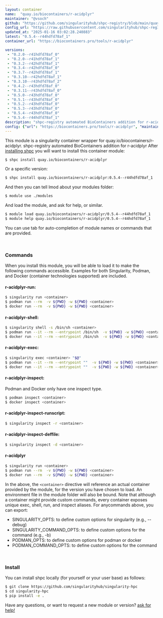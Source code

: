 ```yaml
---
layout: container
name:  "quay.io/biocontainers/r-acidplyr"
maintainer: "@vsoch"
github: "https://github.com/singularityhub/shpc-registry/blob/main/quay.io/biocontainers/r-acidplyr/container.yaml"
config_url: "https://raw.githubusercontent.com/singularityhub/shpc-registry/main/quay.io/biocontainers/r-acidplyr/container.yaml"
updated_at: "2025-01-16 03:02:28.240883"
latest: "0.5.4--r44hdfd78af_1"
container_url: "https://biocontainers.pro/tools/r-acidplyr"

versions:
 - "0.2.0--r41hdfd78af_0"
 - "0.2.0--r41hdfd78af_1"
 - "0.3.2--r42hdfd78af_1"
 - "0.3.4--r42hdfd78af_0"
 - "0.3.7--r42hdfd78af_1"
 - "0.3.10--r42hdfd78af_1"
 - "0.3.10--r43hdfd78af_2"
 - "0.4.2--r43hdfd78af_0"
 - "0.3.11--r43hdfd78af_0"
 - "0.5.0--r43hdfd78af_0"
 - "0.5.1--r43hdfd78af_0"
 - "0.5.2--r43hdfd78af_0"
 - "0.5.3--r43hdfd78af_0"
 - "0.5.4--r43hdfd78af_0"
 - "0.5.4--r44hdfd78af_1"
description: "shpc-registry automated BioContainers addition for r-acidplyr"
config: {"url": "https://biocontainers.pro/tools/r-acidplyr", "maintainer": "@vsoch", "description": "shpc-registry automated BioContainers addition for r-acidplyr", "latest": {"0.5.4--r44hdfd78af_1": "sha256:132be6fe27b39f509ea33f0ca52207cbc7d59e63ab6a04bb9156d9f1336980b7"}, "tags": {"0.2.0--r41hdfd78af_0": "sha256:3d3d96c8325669aa2724e505f174ed2e4aa957c6e0ef174d6289b1b7c8b52cd1", "0.2.0--r41hdfd78af_1": "sha256:c9c8ad610a9cc354fa3cfb93b0a46623d6d7431b1113ce6fe5d6507b20b88c50", "0.3.2--r42hdfd78af_1": "sha256:34643d02cad183deda70e12255bc25b5ae54be1eceb4d2261e43fd9c15a9e8dc", "0.3.4--r42hdfd78af_0": "sha256:9bf6fe2caa96d874f20f3531e85e8e23e749e84b87f0ac8e7429962e7c75973b", "0.3.7--r42hdfd78af_1": "sha256:743d49ed08fa919dbeee76df024bc656920e7146959f777323757c8b050f4eb3", "0.3.10--r42hdfd78af_1": "sha256:f3a746f5dbfea6b36e0a2e9b4cdce87667cd26a129de61045b67eaffe74b2e7d", "0.3.10--r43hdfd78af_2": "sha256:95492aa44a4ceba03e0d336ba69d106a421bb52247a3f2f2c935992954032c27", "0.4.2--r43hdfd78af_0": "sha256:5636502ff7dcb9813235f11a3d25cc79171650534a0c11b236fe6e5989c31446", "0.3.11--r43hdfd78af_0": "sha256:ab6eb18e742e8cb0230d29fa4c1cb9461b1c1134d8b712660d735770ede019cc", "0.5.0--r43hdfd78af_0": "sha256:ecfe591d920496de5612388a29c1aa09bcbc42f26db5cc328cedc1e5fc73566c", "0.5.1--r43hdfd78af_0": "sha256:a7649a5854b995b721366a0b97e1433cf1261a5b6e72a65486552db906c5ace8", "0.5.2--r43hdfd78af_0": "sha256:e17d7f37dc9d35bee31370c4c99b548d2178f4434ce0916bd7680e8d2e975cbb", "0.5.3--r43hdfd78af_0": "sha256:ef78a9a070a487db67b4a12856789003a009776422f61470117efe33f79cb3e1", "0.5.4--r43hdfd78af_0": "sha256:d789c2bff7855a7605d24a4c80c6e6c1036a607aef6d7b7dfdcad5757c13cfb7", "0.5.4--r44hdfd78af_1": "sha256:132be6fe27b39f509ea33f0ca52207cbc7d59e63ab6a04bb9156d9f1336980b7"}, "docker": "quay.io/biocontainers/r-acidplyr"}
---
```


This module is a singularity container wrapper for quay.io/biocontainers/r-acidplyr.
shpc-registry automated BioContainers addition for r-acidplyr
After [installing shpc](#install) you will want to install this container module:


```bash
$ shpc install quay.io/biocontainers/r-acidplyr
```

Or a specific version:

```bash
$ shpc install quay.io/biocontainers/r-acidplyr:0.5.4--r44hdfd78af_1
```

And then you can tell lmod about your modules folder:

```bash
$ module use ./modules
```

And load the module, and ask for help, or similar.

```bash
$ module load quay.io/biocontainers/r-acidplyr/0.5.4--r44hdfd78af_1
$ module help quay.io/biocontainers/r-acidplyr/0.5.4--r44hdfd78af_1
```

You can use tab for auto-completion of module names or commands that are provided.

<br>

### Commands

When you install this module, you will be able to load it to make the following commands accessible.
Examples for both Singularity, Podman, and Docker (container technologies supported) are included.

#### r-acidplyr-run:

```bash
$ singularity run <container>
$ podman run --rm  -v ${PWD} -w ${PWD} <container>
$ docker run --rm  -v ${PWD} -w ${PWD} <container>
```

#### r-acidplyr-shell:

```bash
$ singularity shell -s /bin/sh <container>
$ podman run --it --rm --entrypoint /bin/sh  -v ${PWD} -w ${PWD} <container>
$ docker run --it --rm --entrypoint /bin/sh  -v ${PWD} -w ${PWD} <container>
```

#### r-acidplyr-exec:

```bash
$ singularity exec <container> "$@"
$ podman run --it --rm --entrypoint ""  -v ${PWD} -w ${PWD} <container> "$@"
$ docker run --it --rm --entrypoint ""  -v ${PWD} -w ${PWD} <container> "$@"
```

#### r-acidplyr-inspect:

Podman and Docker only have one inspect type.

```bash
$ podman inspect <container>
$ docker inspect <container>
```

#### r-acidplyr-inspect-runscript:

```bash
$ singularity inspect -r <container>
```

#### r-acidplyr-inspect-deffile:

```bash
$ singularity inspect -d <container>
```



#### r-acidplyr

```bash
$ singularity run <container>
$ podman run --rm  -v ${PWD} -w ${PWD} <container>
$ docker run --rm  -v ${PWD} -w ${PWD} <container>
```


In the above, the `<container>` directive will reference an actual container provided
by the module, for the version you have chosen to load. An environment file in the
module folder will also be bound. Note that although a container
might provide custom commands, every container exposes unique exec, shell, run, and
inspect aliases. For anycommands above, you can export:

 - SINGULARITY_OPTS: to define custom options for singularity (e.g., --debug)
 - SINGULARITY_COMMAND_OPTS: to define custom options for the command (e.g., -b)
 - PODMAN_OPTS: to define custom options for podman or docker
 - PODMAN_COMMAND_OPTS: to define custom options for the command

<br>

### Install

You can install shpc locally (for yourself or your user base) as follows:

```bash
$ git clone https://github.com/singularityhub/singularity-hpc
$ cd singularity-hpc
$ pip install -e .
```

Have any questions, or want to request a new module or version? [ask for help!](https://github.com/singularityhub/singularity-hpc/issues)
